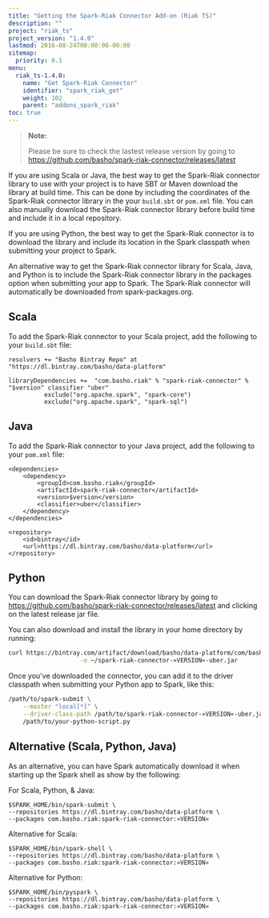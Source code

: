 ```yaml
---
title: "Getting the Spark-Riak Connector Add-on (Riak TS)"
description: ""
project: "riak_ts"
project_version: "1.4.0"
lastmod: 2016-08-24T00:00:00-00:00
sitemap:
  priority: 0.1
menu:
  riak_ts-1.4.0:
    name: "Get Spark-Riak Connector"
    identifier: "spark_riak_get"
    weight: 102
    parent: "addons_spark_riak"
toc: true
---
```


> **Note:**
>
> Please be sure to check the lastest release version by going to https://github.com/basho/spark-riak-connector/releases/latest

If you are using Scala or Java, the best way to get the Spark-Riak connector library to use with your project is to have SBT or Maven download the library at build time. This can be done by including the coordinates of the Spark-Riak connector library in the your `build.sbt` or `pom.xml` file. You can also manually download the Spark-Riak connector library before build time and include it in a local repository.

If you are using Python, the best way to get the Spark-Riak connector is to download the library and include its location in the Spark classpath when submitting your project to Spark.

An alternative way to get the Spark-Riak connector library for Scala, Java, and Python is to include the Spark-Riak connector library in the packages option when submitting your app to Spark. The Spark-Riak connector will automatically be downloaded from spark-packages.org.

## Scala

To add the Spark-Riak connector to your Scala project, add the following to your `build.sbt` file:

```
resolvers += "Basho Bintray Repo" at "https://dl.bintray.com/basho/data-platform"

libraryDependencies +=  "com.basho.riak" % "spark-riak-connector" % "$version" classifier "uber"
          exclude("org.apache.spark", "spark-core")
          exclude("org.apache.spark", "spark-sql")
```

## Java

To add the Spark-Riak connector to your Java project, add the following to your `pom.xml` file:

```
<dependencies>
    <dependency>
        <groupId>com.basho.riak</groupId>
        <artifactId>spark-riak-connector</artifactId>
        <version>$version</version>
        <classifier>uber</classifier>
    </dependency>
</dependencies>

<repository>
    <id>bintray</id>
    <url>https://dl.bintray.com/basho/data-platform</url>
</repository>
```

## Python

You can download the Spark-Riak connector library by going to https://github.com/basho/spark-riak-connector/releases/latest and clicking on the latest release jar file.

You can also download and install the library in your home directory by running:

```bash
curl https://bintray.com/artifact/download/basho/data-platform/com/basho/riak/spark-riak-connector/»VERSION«/spark-riak-connector-»VERSION«-uber.jar \
                    -o ~/spark-riak-connector-»VERSION«-uber.jar
```

Once you've downloaded the connector, you can add it to the driver classpath when submitting your Python app to Spark, like this:

```bash
/path/to/spark-submit \
    --master "local[*]" \
    --driver-class-path /path/to/spark-riak-connector-»VERSION«-uber.jar \
    /path/to/your-python-script.py
```

## Alternative (Scala, Python, Java)

As an alternative, you can have Spark automatically download it when starting up the Spark shell as show by the following:

For Scala, Python, & Java:

```
$SPARK_HOME/bin/spark-submit \
--repositories https://dl.bintray.com/basho/data-platform \
--packages com.basho.riak:spark-riak-connector:»VERSION«
```

Alternative for Scala:

```
$SPARK_HOME/bin/spark-shell \
--repositories https://dl.bintray.com/basho/data-platform \
--packages com.basho.riak:spark-riak-connector:»VERSION«
```

Alternative for Python:

```
$SPARK_HOME/bin/pyspark \
--repositories https://dl.bintray.com/basho/data-platform \
--packages com.basho.riak:spark-riak-connector:»VERSION«
```

